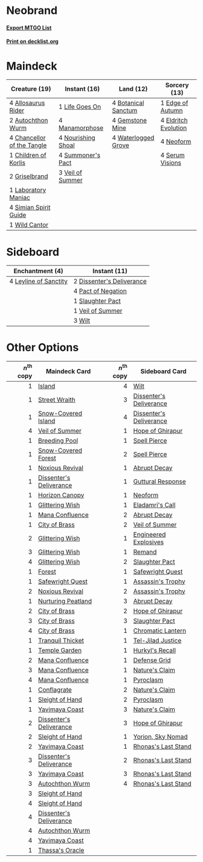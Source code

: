 # Neobrand

#### [Export MTGO List](../collection/Neobrand/Neobrand.txt)
#### [Print on decklist.org](http://decklist.org/?deckmain=4%09Allosaurus%20Rider%0A2%09Autochthon%20Wurm%0A4%09Botanical%20Sanctum%0A4%09Chancellor%20of%20the%20Tangle%0A1%09Children%20of%20Korlis%0A1%09Edge%20of%20Autumn%0A4%09Eldritch%20Evolution%0A4%09Gemstone%20Mine%0A2%09Griselbrand%0A1%09Laboratory%20Maniac%0A1%09Life%20Goes%20On%0A4%09Manamorphose%0A4%09Neoform%0A4%09Nourishing%20Shoal%0A4%09Serum%20Visions%0A4%09Simian%20Spirit%20Guide%0A4%09Summoner's%20Pact%0A3%09Veil%20of%20Summer%0A4%09Waterlogged%20Grove%0A1%09Wild%20Cantor&deckside=2%09Dissenter's%20Deliverance%0A4%09Leyline%20of%20Sanctity%0A4%09Pact%20of%20Negation%0A1%09Slaughter%20Pact%0A1%09Veil%20of%20Summer%0A3%09Wilt)
# Maindeck

|                                            Creature (19)                                            |                                        Instant (16)                                        |                                          Land (12)                                           |                                         Sorcery (13)                                          |
|-----------------------------------------------------------------------------------------------------|--------------------------------------------------------------------------------------------|----------------------------------------------------------------------------------------------|-----------------------------------------------------------------------------------------------|
|4 [Allosaurus Rider](http://gatherer.wizards.com/Pages/Card/Details.aspx?multiverseid=121157)        |1 [Life Goes On](http://gatherer.wizards.com/Pages/Card/Details.aspx?multiverseid=430810)   |4 [Botanical Sanctum](http://gatherer.wizards.com/Pages/Card/Details.aspx?multiverseid=417817)|1 [Edge of Autumn](http://gatherer.wizards.com/Pages/Card/Details.aspx?multiverseid=243442)    |
|2 [Autochthon Wurm](http://gatherer.wizards.com/Pages/Card/Details.aspx?multiverseid=89096)          |4 [Manamorphose](http://gatherer.wizards.com/Pages/Card/Details.aspx?multiverseid=370568)   |4 [Gemstone Mine](http://gatherer.wizards.com/Pages/Card/Details.aspx?multiverseid=109761)    |4 [Eldritch Evolution](http://gatherer.wizards.com/Pages/Card/Details.aspx?multiverseid=414456)|
|4 [Chancellor of the Tangle](http://gatherer.wizards.com/Pages/Card/Details.aspx?multiverseid=218062)|4 [Nourishing Shoal](http://gatherer.wizards.com/Pages/Card/Details.aspx?multiverseid=74100)|4 [Waterlogged Grove](http://gatherer.wizards.com/Pages/Card/Details.aspx?multiverseid=464198)|4 [Neoform](http://gatherer.wizards.com/Pages/Card/Details.aspx?multiverseid=461133)           |
|1 [Children of Korlis](http://gatherer.wizards.com/Pages/Card/Details.aspx?multiverseid=110525)      |4 [Summoner's Pact](http://gatherer.wizards.com/Pages/Card/Details.aspx?multiverseid=442178)|                                                                                              |4 [Serum Visions](http://gatherer.wizards.com/Pages/Card/Details.aspx?multiverseid=50145)      |
|2 [Griselbrand](http://gatherer.wizards.com/Pages/Card/Details.aspx?multiverseid=239995)             |3 [Veil of Summer](http://gatherer.wizards.com/Pages/Card/Details.aspx?multiverseid=466952) |                                                                                              |                                                                                               |
|1 [Laboratory Maniac](http://gatherer.wizards.com/Pages/Card/Details.aspx?multiverseid=230788)       |                                                                                            |                                                                                              |                                                                                               |
|4 [Simian Spirit Guide](http://gatherer.wizards.com/Pages/Card/Details.aspx?multiverseid=442137)     |                                                                                            |                                                                                              |                                                                                               |
|1 [Wild Cantor](http://gatherer.wizards.com/Pages/Card/Details.aspx?multiverseid=96934)              |                                                                                            |                                                                                              |                                                                                               |


# Sideboard

|                                        Enchantment (4)                                         |                                            Instant (11)                                            |
|------------------------------------------------------------------------------------------------|----------------------------------------------------------------------------------------------------|
|4 [Leyline of Sanctity](http://gatherer.wizards.com/Pages/Card/Details.aspx?multiverseid=204993)|2 [Dissenter's Deliverance](http://gatherer.wizards.com/Pages/Card/Details.aspx?multiverseid=426866)|
|                                                                                                |4 [Pact of Negation](http://gatherer.wizards.com/Pages/Card/Details.aspx?multiverseid=442057)       |
|                                                                                                |1 [Slaughter Pact](http://gatherer.wizards.com/Pages/Card/Details.aspx?multiverseid=130704)         |
|                                                                                                |1 [Veil of Summer](http://gatherer.wizards.com/Pages/Card/Details.aspx?multiverseid=466952)         |
|                                                                                                |3 [Wilt](http://gatherer.wizards.com/Pages/Card/Details.aspx?multiverseid=479696)                   |


# Other Options

|*n*<sup>th</sup> copy|                                          Maindeck Card                                           |*n*<sup>th</sup> copy|                                          Sideboard Card                                          |
|--------------------:|--------------------------------------------------------------------------------------------------|--------------------:|--------------------------------------------------------------------------------------------------|
|                    1|[Island](http://gatherer.wizards.com/Pages/Card/Details.aspx?multiverseid=439857)                 |                    4|[Wilt](http://gatherer.wizards.com/Pages/Card/Details.aspx?multiverseid=479696)                   |
|                    1|[Street Wraith](http://gatherer.wizards.com/Pages/Card/Details.aspx?multiverseid=442097)          |                    3|[Dissenter's Deliverance](http://gatherer.wizards.com/Pages/Card/Details.aspx?multiverseid=426866)|
|                    1|[Snow-Covered Island](http://gatherer.wizards.com/Pages/Card/Details.aspx?multiverseid=121130)    |                    4|[Dissenter's Deliverance](http://gatherer.wizards.com/Pages/Card/Details.aspx?multiverseid=426866)|
|                    4|[Veil of Summer](http://gatherer.wizards.com/Pages/Card/Details.aspx?multiverseid=466952)         |                    1|[Hope of Ghirapur](http://gatherer.wizards.com/Pages/Card/Details.aspx?multiverseid=423821)       |
|                    1|[Breeding Pool](http://gatherer.wizards.com/Pages/Card/Details.aspx?multiverseid=97088)           |                    1|[Spell Pierce](http://gatherer.wizards.com/Pages/Card/Details.aspx?multiverseid=425876)           |
|                    1|[Snow-Covered Forest](http://gatherer.wizards.com/Pages/Card/Details.aspx?multiverseid=121192)    |                    2|[Spell Pierce](http://gatherer.wizards.com/Pages/Card/Details.aspx?multiverseid=425876)           |
|                    1|[Noxious Revival](http://gatherer.wizards.com/Pages/Card/Details.aspx?multiverseid=230067)        |                    1|[Abrupt Decay](http://gatherer.wizards.com/Pages/Card/Details.aspx?multiverseid=456061)           |
|                    1|[Dissenter's Deliverance](http://gatherer.wizards.com/Pages/Card/Details.aspx?multiverseid=426866)|                    1|[Guttural Response](http://gatherer.wizards.com/Pages/Card/Details.aspx?multiverseid=426628)      |
|                    1|[Horizon Canopy](http://gatherer.wizards.com/Pages/Card/Details.aspx?multiverseid=409571)         |                    1|[Neoform](http://gatherer.wizards.com/Pages/Card/Details.aspx?multiverseid=461133)                |
|                    1|[Glittering Wish](http://gatherer.wizards.com/Pages/Card/Details.aspx?multiverseid=136157)        |                    1|[Eladamri's Call](http://gatherer.wizards.com/Pages/Card/Details.aspx?multiverseid=442192)        |
|                    1|[Mana Confluence](http://gatherer.wizards.com/Pages/Card/Details.aspx?multiverseid=409573)        |                    2|[Abrupt Decay](http://gatherer.wizards.com/Pages/Card/Details.aspx?multiverseid=456061)           |
|                    1|[City of Brass](http://gatherer.wizards.com/Pages/Card/Details.aspx?multiverseid=4178)            |                    2|[Veil of Summer](http://gatherer.wizards.com/Pages/Card/Details.aspx?multiverseid=466952)         |
|                    2|[Glittering Wish](http://gatherer.wizards.com/Pages/Card/Details.aspx?multiverseid=136157)        |                    1|[Engineered Explosives](http://gatherer.wizards.com/Pages/Card/Details.aspx?multiverseid=50139)   |
|                    3|[Glittering Wish](http://gatherer.wizards.com/Pages/Card/Details.aspx?multiverseid=136157)        |                    1|[Remand](http://gatherer.wizards.com/Pages/Card/Details.aspx?multiverseid=380255)                 |
|                    4|[Glittering Wish](http://gatherer.wizards.com/Pages/Card/Details.aspx?multiverseid=136157)        |                    2|[Slaughter Pact](http://gatherer.wizards.com/Pages/Card/Details.aspx?multiverseid=130704)         |
|                    1|[Forest](http://gatherer.wizards.com/Pages/Card/Details.aspx?multiverseid=439860)                 |                    1|[Safewright Quest](http://gatherer.wizards.com/Pages/Card/Details.aspx?multiverseid=142038)       |
|                    1|[Safewright Quest](http://gatherer.wizards.com/Pages/Card/Details.aspx?multiverseid=142038)       |                    1|[Assassin's Trophy](http://gatherer.wizards.com/Pages/Card/Details.aspx?multiverseid=452902)      |
|                    2|[Noxious Revival](http://gatherer.wizards.com/Pages/Card/Details.aspx?multiverseid=230067)        |                    2|[Assassin's Trophy](http://gatherer.wizards.com/Pages/Card/Details.aspx?multiverseid=452902)      |
|                    1|[Nurturing Peatland](http://gatherer.wizards.com/Pages/Card/Details.aspx?multiverseid=464192)     |                    3|[Abrupt Decay](http://gatherer.wizards.com/Pages/Card/Details.aspx?multiverseid=456061)           |
|                    2|[City of Brass](http://gatherer.wizards.com/Pages/Card/Details.aspx?multiverseid=4178)            |                    2|[Hope of Ghirapur](http://gatherer.wizards.com/Pages/Card/Details.aspx?multiverseid=423821)       |
|                    3|[City of Brass](http://gatherer.wizards.com/Pages/Card/Details.aspx?multiverseid=4178)            |                    3|[Slaughter Pact](http://gatherer.wizards.com/Pages/Card/Details.aspx?multiverseid=130704)         |
|                    4|[City of Brass](http://gatherer.wizards.com/Pages/Card/Details.aspx?multiverseid=4178)            |                    1|[Chromatic Lantern](http://gatherer.wizards.com/Pages/Card/Details.aspx?multiverseid=420864)      |
|                    1|[Tranquil Thicket](http://gatherer.wizards.com/Pages/Card/Details.aspx?multiverseid=220494)       |                    1|[Tel-Jilad Justice](http://gatherer.wizards.com/Pages/Card/Details.aspx?multiverseid=50190)       |
|                    1|[Temple Garden](http://gatherer.wizards.com/Pages/Card/Details.aspx?multiverseid=405112)          |                    1|[Hurkyl's Recall](http://gatherer.wizards.com/Pages/Card/Details.aspx?multiverseid=135260)        |
|                    2|[Mana Confluence](http://gatherer.wizards.com/Pages/Card/Details.aspx?multiverseid=409573)        |                    1|[Defense Grid](http://gatherer.wizards.com/Pages/Card/Details.aspx?multiverseid=45481)            |
|                    3|[Mana Confluence](http://gatherer.wizards.com/Pages/Card/Details.aspx?multiverseid=409573)        |                    1|[Nature's Claim](http://gatherer.wizards.com/Pages/Card/Details.aspx?multiverseid=382316)         |
|                    4|[Mana Confluence](http://gatherer.wizards.com/Pages/Card/Details.aspx?multiverseid=409573)        |                    1|[Pyroclasm](http://gatherer.wizards.com/Pages/Card/Details.aspx?multiverseid=129801)              |
|                    1|[Conflagrate](http://gatherer.wizards.com/Pages/Card/Details.aspx?multiverseid=114909)            |                    2|[Nature's Claim](http://gatherer.wizards.com/Pages/Card/Details.aspx?multiverseid=382316)         |
|                    1|[Sleight of Hand](http://gatherer.wizards.com/Pages/Card/Details.aspx?multiverseid=25557)         |                    2|[Pyroclasm](http://gatherer.wizards.com/Pages/Card/Details.aspx?multiverseid=129801)              |
|                    1|[Yavimaya Coast](http://gatherer.wizards.com/Pages/Card/Details.aspx?multiverseid=129810)         |                    3|[Nature's Claim](http://gatherer.wizards.com/Pages/Card/Details.aspx?multiverseid=382316)         |
|                    2|[Dissenter's Deliverance](http://gatherer.wizards.com/Pages/Card/Details.aspx?multiverseid=426866)|                    3|[Hope of Ghirapur](http://gatherer.wizards.com/Pages/Card/Details.aspx?multiverseid=423821)       |
|                    2|[Sleight of Hand](http://gatherer.wizards.com/Pages/Card/Details.aspx?multiverseid=25557)         |                    1|[Yorion, Sky Nomad](http://gatherer.wizards.com/Pages/Card/Details.aspx?multiverseid=479752)      |
|                    2|[Yavimaya Coast](http://gatherer.wizards.com/Pages/Card/Details.aspx?multiverseid=129810)         |                    1|[Rhonas's Last Stand](http://gatherer.wizards.com/Pages/Card/Details.aspx?multiverseid=430821)    |
|                    3|[Dissenter's Deliverance](http://gatherer.wizards.com/Pages/Card/Details.aspx?multiverseid=426866)|                    2|[Rhonas's Last Stand](http://gatherer.wizards.com/Pages/Card/Details.aspx?multiverseid=430821)    |
|                    3|[Yavimaya Coast](http://gatherer.wizards.com/Pages/Card/Details.aspx?multiverseid=129810)         |                    3|[Rhonas's Last Stand](http://gatherer.wizards.com/Pages/Card/Details.aspx?multiverseid=430821)    |
|                    3|[Autochthon Wurm](http://gatherer.wizards.com/Pages/Card/Details.aspx?multiverseid=89096)         |                    4|[Rhonas's Last Stand](http://gatherer.wizards.com/Pages/Card/Details.aspx?multiverseid=430821)    |
|                    3|[Sleight of Hand](http://gatherer.wizards.com/Pages/Card/Details.aspx?multiverseid=25557)         |                     |                                                                                                  |
|                    4|[Sleight of Hand](http://gatherer.wizards.com/Pages/Card/Details.aspx?multiverseid=25557)         |                     |                                                                                                  |
|                    4|[Dissenter's Deliverance](http://gatherer.wizards.com/Pages/Card/Details.aspx?multiverseid=426866)|                     |                                                                                                  |
|                    4|[Autochthon Wurm](http://gatherer.wizards.com/Pages/Card/Details.aspx?multiverseid=89096)         |                     |                                                                                                  |
|                    4|[Yavimaya Coast](http://gatherer.wizards.com/Pages/Card/Details.aspx?multiverseid=129810)         |                     |                                                                                                  |
|                    1|[Thassa's Oracle](http://gatherer.wizards.com/Pages/Card/Details.aspx?multiverseid=476324)        |                     |                                                                                                  |

